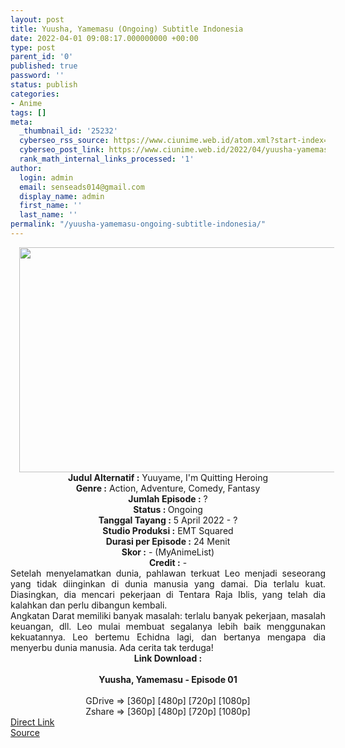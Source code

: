 ```yaml
---
layout: post
title: Yuusha, Yamemasu (Ongoing) Subtitle Indonesia
date: 2022-04-01 09:08:17.000000000 +00:00
type: post
parent_id: '0'
published: true
password: ''
status: publish
categories:
- Anime
tags: []
meta:
  _thumbnail_id: '25232'
  cyberseo_rss_source: https://www.ciunime.web.id/atom.xml?start-index=1
  cyberseo_post_link: https://www.ciunime.web.id/2022/04/yuusha-yamemasu-subtitle-indonesia.html
  rank_math_internal_links_processed: '1'
author:
  login: admin
  email: senseads014@gmail.com
  display_name: admin
  first_name: ''
  last_name: ''
permalink: "/yuusha-yamemasu-ongoing-subtitle-indonesia/"
---
```

<div class="separator" style="clear: both; text-align: center;"><a href="https://blogger.googleusercontent.com/img/b/R29vZ2xl/AVvXsEjRcGlyE3GDgy2hKi6oKXlu-oRks_VKCWOMNwNB1B90zPlOFfCuzYcLpoT19arNwie4ypdCNkct-hNGGnUlUVl3Q0j-ARxEQZ3eErGkdJ-YyPE3Up2BvlNg_KgJpDXVOkH6QK00CK9U2C-DMQBKro5n5OfkQgtguh0Sw6sn7qKx2RR_oYj7B5a_qIqH/s1280/Yuusha,%20Yamemasu.jpg" imageanchor="1" style="margin-left: 1em; margin-right: 1em;"><img border="0" data-original-height="720" data-original-width="1280" height="360" src="{{ site.baseurl }}/assets/2022/04/Yuusha,%20Yamemasu.jpg" width="640" /></a></div>
<div class="separator" style="clear: both; text-align: center;"></div>
<div style="text-align: center;"><b>Judul</b><b><b> Alternatif</b> :</b> Yuuyame,&nbsp;I'm Quitting Heroing</div>
<div style="text-align: center;"><b><b>Genre :</b></b> Action, Adventure, Comedy, Fantasy</div>
<div style="text-align: center;"><b>Jumlah Episode :</b> ?<br /><b>Status :&nbsp;</b>Ongoing<br /><b>Tanggal Tayang :</b> 5 April&nbsp;2022 - ?<br /><b>Studio Produksi :</b>&nbsp;EMT Squared<br /><b>Durasi per Episode :</b> 24 Menit</div>
<div style="text-align: center;"><b>Skor :</b> - (MyAnimeList)</div>
<div style="text-align: center;"><b>Credit :</b>&nbsp;-</div>
<div style="text-align: center;"></div>
<div style="text-align: justify;">
<div>Setelah menyelamatkan dunia, pahlawan terkuat Leo menjadi seseorang yang tidak diinginkan di dunia manusia yang damai. Dia terlalu kuat. Diasingkan, dia mencari pekerjaan di Tentara Raja Iblis, yang telah dia kalahkan dan perlu dibangun kembali.</div>
<div></div>
<div>Angkatan Darat memiliki banyak masalah: terlalu banyak pekerjaan, masalah keuangan, dll. Leo mulai membuat segalanya lebih baik menggunakan kekuatannya. Leo bertemu Echidna lagi, dan bertanya mengapa dia menyerbu dunia manusia. Ada cerita tak terduga!</div>
</div>
<div style="text-align: justify;"></div>
<div style="text-align: justify;"></div>
<div style="text-align: center;">
<div style="text-align: center;">
<div style="text-align: left;">
<div style="text-align: center;"><b>Link Download :</b></div>
<div style="text-align: center;"><b><br /></b></div>
<div style="text-align: center;"><span style="text-align: left;"><b>Yuusha, Yamemasu&nbsp;</b></span><b>- Episode 01</b></div>
<div style="text-align: center;"><b><br /></b></div>
<div style="text-align: center;">GDrive =&gt; [360p] [480p] [720p] [1080p]</div>
<div style="text-align: center;">Zshare =&gt; [360p] [480p] [720p] [1080p]</div>
</div>
</div>
</div>
<link rel="stylesheet" href="https://cdnjs.cloudflare.com/ajax/libs/font-awesome/4.7.0/css/font-awesome.min.css" />
<div class="divbtn"> <a href="https://handymansurrender.com/fihup8buzv?key=94550f7ce39444073321dde3b8782f97" class="btn"><i class="fa fa-download"></i> Direct Link</a> <br /><a href="https://www.ciunime.web.id/2022/04/yuusha-yamemasu-subtitle-indonesia.html">Source</a> </div>
